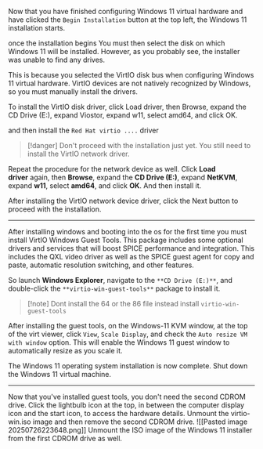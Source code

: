 Now that you have finished configuring Windows 11 virtual hardware and have clicked the `Begin Installation` button at the top left, the Windows 11 installation starts.

once the installation begins You must then select the disk on which Windows 11 will be installed. However, as you probably see, the installer was unable to find any drives.

This is because you selected the VirtIO disk bus when configuring Windows 11 virtual hardware. VirtIO devices are not natively recognized by Windows, so you must manually install the drivers.

To install the VirtIO disk driver, click Load driver, then Browse, expand the CD Drive (E:), expand Viostor, expand w11, select amd64, and click OK.

and then install the `Red Hat virtio ....` driver

> [!danger] Don't proceed with the installation just yet. You still need to install the VirtIO network driver.

Repeat the procedure for the network device as well. Click **Load driver** again, then **Browse**, expand the **CD Drive (E:)**, expand **NetKVM**, expand **w11**, select **amd64**, and click **OK**.
And then install it. 

After installing the VirtIO network device driver, click the Next button to proceed with the installation.

---

After installing windows and booting into the os for the first time you must install VirtIO Windows Guest Tools. This package includes some optional drivers and services that will boost SPICE performance and integration. This includes the QXL video driver as well as the SPICE guest agent for copy and paste, automatic resolution switching, and other features.

So launch **Windows Explorer**, navigate to the `**CD Drive (E:)**`, and double-click the `**virtio-win-guest-tools**` package to install it.

> [!note] Dont install the 64 or the 86 file instead install `virtio-win-guest-tools`

After installing the guest tools, on the Windows-11 KVM window, at the top of the virt viewer,  click `View`, `Scale Display`, and check the `Auto resize VM with window` option. This will enable the Windows 11 guest window to automatically resize as you scale it.


The Windows 11 operating system installation is now complete. Shut down the Windows 11 virtual machine.

---

Now that you've installed guest tools, you don't need the second CDROM drive. Click the lightbulb icon at the top, in between the computer display icon and the start icon, to access the hardware details. Unmount the virtio-win.iso image and then remove the second CDROM drive.
![[Pasted image 20250726223648.png]]
Unmount the ISO image of the Windows 11 installer from the first CDROM drive as well.

